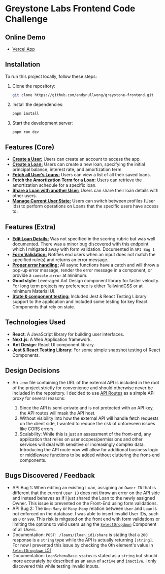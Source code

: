 # Greystone Labs Frontend Code Challenge

## Online Demo

- [Vercel App](https://andynullwong-gl-frontend.vercel.app/)

## Installation

To run this project locally, follow these steps:

1. Clone the repository:

   ```bash
   git clone https://github.com/andynullwong/greystone-frontend.git
   ```

2. Install the dependencies:

   ```bash
   pnpm install
   ```

3. Start the development server:

   ```bash
   pnpm run dev
   ```

## Features (Core)

- [**Create a User:**](src/app/users/create/page.tsx) Users can create an account to access the app.
- [**Create a Loan:**](src/app/loans/create/page.tsx) Users can create a new loan, specifying the initial principal balance, interest rate, and amortization term.
- [**Fetch all User’s Loans:**](src/app/users/page.tsx) Users can view a list of all their saved loans.
- [**Fetch the Amortization Term for a Loan:**](src/app/loans/[loanId]/page.tsx) Users can retrieve the amortization schedule for a specific loan.
- [**Share a Loan with another User:**](src/app/loans/[loanId]/share/page.tsx) Users can share their loan details with other users.
- [**Manage Current User State:**](src/context/user.context.tsx) Users can switch between profiles (User Ids) to perform operations on Loans that the specific users have access to.

## Features (Extra)

- [**Edit Loan Details:**](src/app/loans/[loanId]/update/page.tsx) Was not specified in the scoring rubric but was well documented. There was a minor bug discovered with this endpoint which I mitigated away with form validation. Documented in `API Bug 1`
- [**Form Validation:**](src/utils/formValidation.ts) Notifies end users when an input does not match the specified rule(s) and returns an error message.
- [**Proper error handling:**](src/components/SelectDropdown.tsx#L53) All async functions have a catch and will throw a pop-up error message, render the error message in a component, or provide a `console.error` at minimum.
- **Good style:** Leveraged Ant Design component library for faster velocity. For long term projects my preference is either TailwindCSS or at minimum Material UI.
- [**State & component testing:**](src/__tests__) Included Jest & React Testing Library support to the application and included some testing for key React Components that rely on state.

## Technologies Used

- **React**: A JavaScript library for building user interfaces.
- **Next.js**: A Web Application framework.
- **Ant Design**: React UI component library.
- **Jest & React Testing Library**: For some simple snapshot testing of React Components.

## Design Decisions

- An `.env` file containing the URL of the external API is included in the root of the project strictly for convenience and should otherwise never be included in the repository. I decided to use [API Routes](src/app/api) as a simple API proxy for several reasons:

  1.  Since the API is semi-private and is not protected with an API key, the API routes will mask the API host.
  2.  Without visibility into how the external API will handle fetch requests on the client side, I wanted to reduce the risk of unforeseen issues like CORS errors.
  3.  Scalability: While this is just an assessment of the front-end, any application that relies on user scopes/permissions and other services will deal with sensitive or increasingly complex data. Introducing the API route now will allow for additional business logic or middleware functions to be added without cluttering the front-end components.

## Bugs Discovered / Feedback

- API Bug 1: When editing an existing Loan, assigning an `Owner ID` that is different that the current `User ID` does not throw an error on the API side and instead behaves as if I just shared the Loan to the newly assigned Owner. This issue is prevented on the Front-End using form validations.
- API Bug 2: The `One-Many` or `Many-Many` relation between `User` and `Loan` is not enforced on the database. I was able to insert invalid User IDs, such as `0` or `999`. This risk is mitgated on the front end with form validations or limiting the options to valid users using the [`SelectDropdown`](src/components/SelectDropdown.tsx) Component of all Users.
- Documentation: `POST: /loans/{loan_id}/share` is stating that a `200` response is a `string` type while the API is actually returning `[string]`. For now I prevented this issue by checking the 0th element's value in [`SelectDropdown` L51](src/components/SelectDropdown.tsx#L51)
- Documentation: `LoanSchemaBase.status` is stated as a `string` but should more accurately be described as an `enum` of `active` and `inactive`. I only discovered this while testing invalid inputs.
